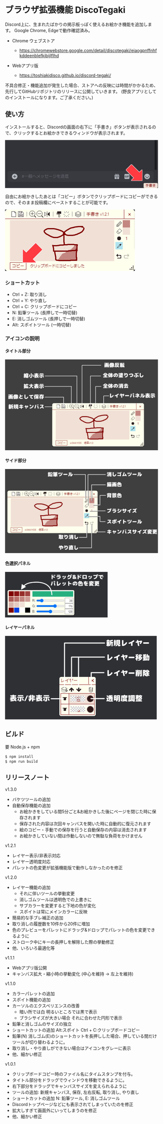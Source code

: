 # ブラウザ拡張機能 DiscoTegaki

Discord上に、生まれたばかりの掲示板っぽく使えるお絵かき機能を追加します。
Google Chrome, Edgeで動作確認済み。

- Chrome ウェブストア
  - https://chromewebstore.google.com/detail/discotegaki/eiaogpnffnhfkddeenblefkjbijlflhd

- Webアプリ版
  - https://toshiakidisco.github.io/discord-tegaki/

不具合修正・機能追加が発生した場合、ストアへの反映には時間がかかるため、先行してGitHubリポジトリのリリースに公開していきます。
 (野良アプリとしてのインストールになります。ご了承ください。)

## 使い方
インストールすると、Discordの画面の右下に「手書き」ボタンが表示されるので、クリックするとお絵かきできるウィンドウが表示されます。

![手書きボタン](img/manual-01-tegaki-button.jpg)

自由にお絵かきしたあとは「コピー」ボタンでクリップボードにコピーができるので、そのまま投稿欄にペーストすることが可能です。

![手書きボタン](img/manual-01-copy-button.jpg)

### ショートカット
- Ctrl + Z: 取り消し
- Ctrl + Y: やり直し
- Ctrl + C: クリップボードにコピー
- N: 鉛筆ツール (長押しで一時切替)
- E: 消しゴムツール (長押しで一時切替)
- Alt: スポイトツール (一時切替)

### アイコンの説明

#### タイトル部分
![タイトルバー アイコン](img/manual-02-titlebar.jpg)

#### サイド部分
![サイド アイコン](img/manual-02-side.jpg)

#### 色選択パネル
![色選択パネル](img/manual-02-color-picker.jpg)

#### レイヤーパネル
![レイヤーパネル](img/manual-02-layer.jpg)


## ビルド
要 Node.js + npm
```
$ npm install
$ npm run build
```

## リリースノート
v1.3.0
- バケツツールの追加
- 自動保存機能の追加
  - お絵かきをしている間5分ごと&お絵かきした後にページを閉じた時に保存されます
  - 保存された内容は次回キャンバスを開いた時に自動的に復元されます
  - 絵のコピー・手動での保存を行うと自動保存の内容は消去されます
  - お絵かきしていない間は作動しないので無駄な負荷をかけません

v1.2.1
- レイヤー表示/非表示対応
- レイヤー透明度対応
- パレットの色変更が拡張機能版で動作しなかったのを修正

v1.2.0
- レイヤー機能の追加
  - それに伴いツールの挙動変更
  - 消しゴムツールは透明色での上書きに
  - サブカラーを変更すると下地の色が変化
  - スポイトは常にメインカラーに反映
- 簡易的な手ブレ補正の追加
- 取り消しの履歴数を10件から20件に増加
- 色のプレビューをパレットにドラッグ&ドロップでパレットの色を変更できるように
- ストローク中にキーの長押しを解除した際の挙動修正
- 他、いろいろ最適化等

v1.1.1
- Webアプリ版公開
- キャンバス拡大・縮小時の挙動変化 (中心を維持 → 左上を維持)

v1.1.0
- カラーパレットの追加
- スポイト機能の追加
- カーソルのエクスペリエンスの改善
  - 暗い所では白 明るいところでは黒で表示
  - ブラシサイズが大きい場合 それに合わせた円形で表示
- 鉛筆と消しゴムのサイズの独立
- ショートカットの追加 Alt:スポイト Ctrl + C:クリップボードコピー
- 鉛筆(N) 消しゴム(E)のショートカットを長押しした場合、押している間だけツールが切り替わるように。
- 取り消し・やり直しができない場合はアイコンをグレーに表示
- 他、細かい修正

v1.0.1
- クリップボードコピー時のファイル名にタイムスタンプを付与。
- タイトル部分をドラッグでウィンドウを移動できるように。
- 右下部分をドラッグでキャンバスサイズを変えられるように
- ツールの追加: 新規キャンバス, 保存, 左右反転, 取り消し, やり直し
- ショートカットの追加 N: 鉛筆ツール, E: 消しゴムツール
- Discordトップページなどにも表示されてしまっていたのを修正
- 拡大しすぎて画面外にいってしまうのを修正
- 他、細かい修正
